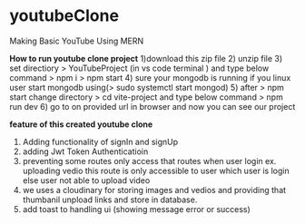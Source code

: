 # youtubeClone
Making Basic YouTube Using MERN

**How to run youtube clone project**
1)download this zip file
2) unzip file
3) set directiory  > YouTubeProject (in vs code terminal ) and type below command 
          > npm i
          > npm start
4) sure your mongodb is running if you linux user start mongodb using(> sudo systemctl start mongod)
5) after > npm start change directory  > cd vite-project  and type below command
             > npm run dev
6) go to on provided url in browser and now you can see our project


**feature of this created youtube clone**
 1) Adding functionality of signIn and signUp
 2) adding Jwt Token Authenticatioin
 3) preventing some routes only access that routes when user login ex. uploading vedio this route is only accessible to user which user is login else user not able to upload video
 4) we uses a cloudinary for storing images and vedios and providing that thumbanil unpload links and store in database.
 5) add toast to handling ui (showing message error or success) 






